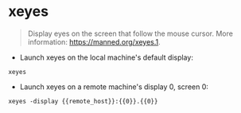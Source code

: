 # xeyes

> Display eyes on the screen that follow the mouse cursor.
> More information: <https://manned.org/xeyes.1>.

- Launch xeyes on the local machine's default display:

`xeyes`

- Launch xeyes on a remote machine's display 0, screen 0:

`xeyes -display {{remote_host}}:{{0}}.{{0}}`
